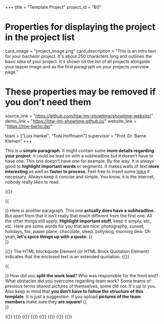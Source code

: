 +++
title = "Template Project"
project_id = "B0"

# Properties for displaying the project in the project list
card_image = "project_image.png"
card_description = "This is an intro text for your bachelor project. It's about 250 characters long and outlines the basic idea of your project. It's shown on the list of all projects alongside your teaser image and as the first paragraph on your projects overview page."


# These properties may be removed if you don't need them
source_link = "https://github.com/htw-imi-showtime/showtime-website/"
demo_link = "https://htw-imi-showtime.github.io/"
website_link = "https://htw-berlin.de/"

team = ["Luis Hankel", "Tobi Hoffmann"]
supervisor = "Prof. Dr. Barne Kleinen"
+++

This is a **simple paragraph**. It might contain some **more details regarding your project**.
It could be lead on with a subheadline but it doesn't have to have one.
This one doesn't have one for example.
By the way: It is always good to **highlight important words** or segments.
It makes walls of text **more interesting** as well as **faster to process**. 
Feel free to insert some [links](https://example.com/) if necessary.
Always keep it concise and simple. You know, it is the internet, nobody really *likes* to read.

{{<mediathek id="cba94788b18ce2d77e1599e7135a1758">}}

{{<section title="Our Goals">}}
Here is another paragraph.
This one **actually does have a subheadline.**
But apart from that it isn't really that much different from the first one.
All the other things still apply. **Highlight important stuff**, keep it simply, etc, etc.
Here are some words for you that are nice: photography, sunset, holidays, fox, paper plane, chocolate, sleep, pollywog, morning dew. Oh yeah, **let's spice things up with a quote:**
{{</section>}}

{{<quote source="https://developer.mozilla.org/en-US/docs/Web/HTML/Element/blockquote" caption="MDN web docs">}}
The HTML blockquote Element (or HTML Block Quotation Element) indicates that the enclosed text is an extended quotation.
{{</quote>}}

{{<section title="The Team">}}
How did you **split the work load**? Who was responsible for the front end? What obstacles did you overcome regarding team work?
Some teams of previous terms shared pictures of themselves, some did not.
It's up to you. Also keep in mind that **you don't have to follow the structure of this template**.
It is just a suggestion. If you upload **pictures of the team members** make sure they **are square!**
{{</section >}}

{{<gallery>}}
{{<team-member image="dummy_portrait_01.jpg" name="Thomas Thomassen">}}
{{<team-member image="dummy_portrait_02.jpg" name="Melissa Melissano">}}
{{<team-member image="dummy_portrait_03.jpg" name="Jens Jensson">}}
{{<team-member image="dummy_portrait_04.jpg" name="Melanie McMelly">}}
{{<team-member image="dummy_portrait_05.jpg" name="Jack Jackson">}}
{{<team-member image="dummy_portrait_06.jpg" name="Catherine Cateré">}}
{{</gallery>}}
